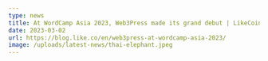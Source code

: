 ```yaml
---
type: news
title: At WordCamp Asia 2023, Web3Press made its grand debut | LikeCoin Update
date: 2023-03-02
url: https://blog.like.co/en/web3press-at-wordcamp-asia-2023/
image: /uploads/latest-news/thai-elephant.jpeg
---
```

